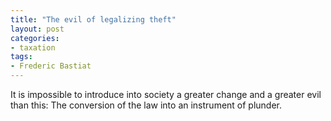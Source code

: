 ```yaml
---
title: "The evil of legalizing theft"
layout: post
categories:
- taxation
tags:
- Frederic Bastiat
---
```


It is impossible to introduce into society a greater change and a greater evil than this: The conversion of the law into an instrument of plunder.
